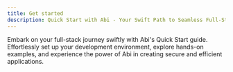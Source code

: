 ```yaml
---
title: Get started
description: Quick Start with Abi - Your Swift Path to Seamless Full-Stack Mastery.
---
```


Embark on your full-stack journey swiftly with Abi's Quick Start guide. Effortlessly set up your development environment, explore hands-on examples, and experience the power of Abi in creating secure and efficient applications.
